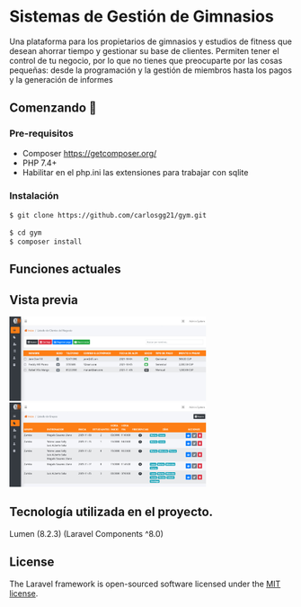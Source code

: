 # Sistemas de Gestión de Gimnasios

Una plataforma para los propietarios de gimnasios y estudios de fitness que desean ahorrar tiempo y gestionar su base de clientes. Permiten tener el control de tu negocio, por lo que no tienes que preocuparte por las cosas pequeñas: desde la programación y la gestión de miembros hasta los pagos y la generación de informes

## Comenzando 🚀


### Pre-requisitos 

- Composer https://getcomposer.org/
- PHP 7.4+
- Habilitar en el php.ini las extensiones para trabajar con sqlite

### Instalación

```bash
$ git clone https://github.com/carlosgg21/gym.git
```
```
$ cd gym
$ composer install
```


## Funciones actuales 


## Vista previa

<img src="screenshots/users-list.png" style=" width:350px ; height:150px " /> <img src="screenshots/groups-list.png" style=" width:350px ; height:150px " /> 




## Tecnología utilizada en el proyecto. 
 Lumen (8.2.3) (Laravel Components ^8.0)


## License

The Laravel framework is open-sourced software licensed under the [MIT license](https://opensource.org/licenses/MIT).
